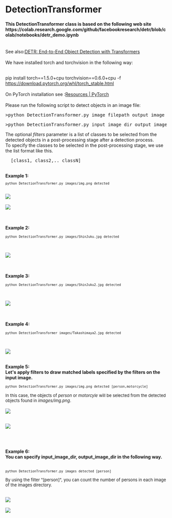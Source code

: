 
<h1>
DetectionTransformer
</h1>

<h4>
This DetectionTransformer class is based on the following web site
 https://colab.research.google.com/github/facebookresearch/detr/blob/colab/notebooks/detr_demo.ipynb
</h4>
<br>
See also:<a href='https://github.com/facebookresearch/detr'>DETR: End-to-End Object Detection with Transformers</a>
<br>
<br>
We have installed torch and torchvision in the following way:<br><br>
 
pip install torch==1.5.0+cpu torchvision==0.6.0+cpu -f https://download.pytorch.org/whl/torch_stable.html<br>
<br>
On PyTorch installation see :<a href="https://pytorch.org/resources/">Resources | PyTorch</a> 
<br>
<br>
Please run the following script to detect objects in an image file:<br>

<pre>
>python DetectionTransformer.py image_filepath output_image_dir [filters]
</pre>
<pre>
>python DetectionTransformer.py input_image_dir output_image_dir [filters]
</pre>

The optional <i>filters</i> parameter is a list of classes to be selected from the detected objects in a post-processing stage
after a detection process.<br>
 To specify the classes to be selected in the post-processing stage, we use the list format like this.
<pre>
  [class1, class2,.. classN]
</pre>
<br>
<b>Example 1:</b><br>

<font size=2>
<pre>
python DetectionTransformer.py images/img.png detected
</pre>
</font>
<br>
<img src="./detected/img.png">
<br>
<br>
<img src="./detected/img.png.txt.png">

<br><br>
<b>Example 2:</b><br>
<font size=2>
<pre>
python DetectionTransformer.py images/ShinJuku.jpg detected
</pre>
</font>
<br><br>
<img src="./detected/ShinJuku.jpg">


<br><br>
<b>Example 3:</b><br>

<font size=2>
<pre>
python DetectionTransformer.py images/ShinJuku2.jpg detected
</pre>
</font>
<br><br>
<img src="./detected/ShinJuku2.jpg">

<br><br>
<b>Example 4:</b><br>

<font size=2>
<pre>
python DetectionTransformer images/Takashimaya2.jpg detected
</pre>
</font>
<br><br>
<img src="./detected/Takashimaya2.jpg">
<br><br>

<b>Example 5:</b><br>
<b>
 Let's apply filters to draw matched labels specified by the filters on the input image.
<br>
</b>
<font size=2>
<pre>
python DetectionTransformer.py images/img.png detected [person,motorcycle]
</pre>
In this case, the objects of <i>person</i> or <i>motorcyle</i> will be selected from the detected objects found in <i>images/img.png</i>.
</font>
<br><br>
<img src="./detected/person_motorcycle_img.png">
<br><br>

<img src="./detected/person_motorcycle_img.png.txt.png">

<br><br>

<b>Example 6:</b><br>
<b>
 You can specify input_image_dir, output_image_dir in the following way.<br><br>
</b>
<font size=2>
<pre>
python DetectionTransformer.py images detected [person]
</pre>
By using the filter "[person]", you can count the number of persons in each image of the images directory.<br> 

</font>
<br>
<img src="./detected/person_img.png">
<br><br>

<img src="./detected/all_img.png.txt.png">

